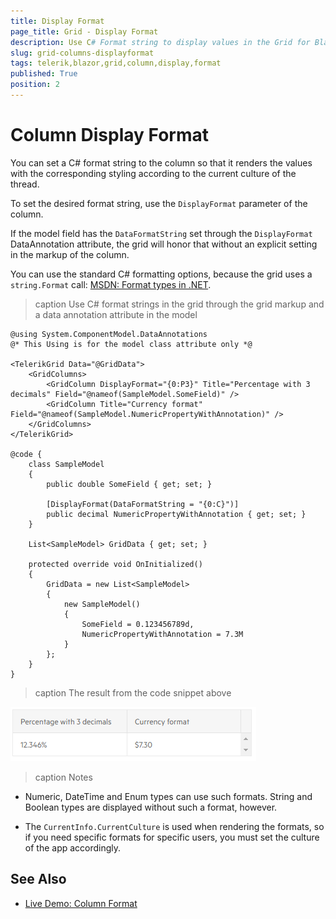 ```yaml
---
title: Display Format
page_title: Grid - Display Format
description: Use C# Format string to display values in the Grid for Blazor.
slug: grid-columns-displayformat
tags: telerik,blazor,grid,column,display,format
published: True
position: 2
---
```


# Column Display Format

You can set a C# format string to the column so that it renders the values with the corresponding styling according to the current culture of the thread.

To set the desired format string, use the `DisplayFormat` parameter of the column.

If the model field has the `DataFormatString` set through the `DisplayFormat` DataAnnotation attribute, the grid will honor that without an explicit setting in the markup of the column.

You can use the standard C# formatting options, because the grid uses a `string.Format` call: <a href="https://docs.microsoft.com/en-us/dotnet/standard/base-types/formatting-types" target="_blank">MSDN: Format types in .NET</a>.

>caption Use C# format strings in the grid through the grid markup and a data annotation attribute in the model

````CSHTML
@using System.ComponentModel.DataAnnotations
@* This Using is for the model class attribute only *@

<TelerikGrid Data="@GridData">
    <GridColumns>
        <GridColumn DisplayFormat="{0:P3}" Title="Percentage with 3 decimals" Field="@nameof(SampleModel.SomeField)" />
        <GridColumn Title="Currency format" Field="@nameof(SampleModel.NumericPropertyWithAnnotation)" />
    </GridColumns>
</TelerikGrid>

@code {
    class SampleModel
    {
        public double SomeField { get; set; }

        [DisplayFormat(DataFormatString = "{0:C}")]
        public decimal NumericPropertyWithAnnotation { get; set; }
    }

    List<SampleModel> GridData { get; set; }

    protected override void OnInitialized()
    {
        GridData = new List<SampleModel>
        {
            new SampleModel()
            {
                SomeField = 0.123456789d,
                NumericPropertyWithAnnotation = 7.3M
            }
        };
    }
}
````

>caption The result from the code snippet above

![DisplayFormat basic sample](images/display-format-basic-sample.png)

>caption Notes

* Numeric, DateTime and Enum types can use such formats. String and Boolean types are displayed without such a format, however.

* The `CurrentInfo.CurrentCulture` is used when rendering the formats, so if you need specific formats for specific users, you must set the culture of the app accordingly.


## See Also

  * [Live Demo: Column Format](https://demos.telerik.com/blazor-ui/grid/column-format)
